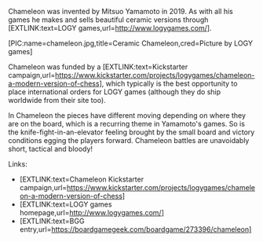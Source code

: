 Chameleon was invented by Mitsuo Yamamoto in 2019. As with all his games he makes and sells beautiful ceramic versions through [EXTLINK:text=LOGY games,url=http://www.logygames.com/].

[PIC:name=chameleon.jpg,title=Ceramic Chameleon,cred=Picture by LOGY games]

Chameleon was funded by a [EXTLINK:text=Kickstarter campaign,url=https://www.kickstarter.com/projects/logygames/chameleon-a-modern-version-of-chess], which typically is the best opportunity to place international orders for LOGY games (although they do ship worldwide from their site too).

In Chameleon the pieces have different moving depending on where they are on the board, which is a recurring theme in Yamamoto's games. So is the knife-fight-in-an-elevator feeling brought by the small board and victory conditions egging the players forward. Chameleon battles are unavoidably short, tactical and bloody!

Links:

- [EXTLINK:text=Chameleon Kickstarter campaign,url=https://www.kickstarter.com/projects/logygames/chameleon-a-modern-version-of-chess]
- [EXTLINK:text=LOGY games homepage,url=http://www.logygames.com/]
- [EXTLINK:text=BGG entry,url=https://boardgamegeek.com/boardgame/273396/chameleon]
